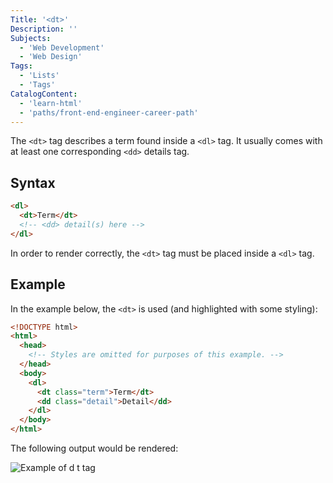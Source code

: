 ```yaml
---
Title: '<dt>'
Description: ''
Subjects:
  - 'Web Development'
  - 'Web Design'
Tags:
  - 'Lists'
  - 'Tags'
CatalogContent:
  - 'learn-html'
  - 'paths/front-end-engineer-career-path'
---
```


The `<dt>` tag describes a term found inside a `<dl>` tag. It usually comes with at least one corresponding `<dd>` details tag.

## Syntax

```html
<dl>
  <dt>Term</dt>
  <!-- <dd> detail(s) here -->
</dl>
```

In order to render correctly, the `<dt>` tag must be placed inside a `<dl>` tag.

## Example

In the example below, the `<dt>` is used (and highlighted with some styling):

```html
<!DOCTYPE html>
<html>
  <head>
    <!-- Styles are omitted for purposes of this example. -->
  </head>
  <body>
    <dl>
      <dt class="term">Term</dt>
      <dd class="detail">Detail</dd>
    </dl>
  </body>
</html>
```

The following output would be rendered:

![Example of d t tag](https://raw.githubusercontent.com/Codecademy/docs/main/media/dt-tag-example.png)
